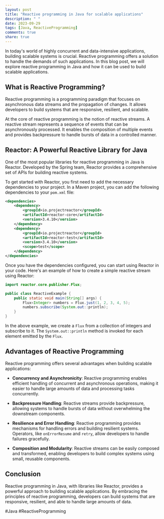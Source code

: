 ```yaml
---
layout: post
title: "Reactive programming in Java for scalable applications"
description: " "
date: 2023-09-29
tags: [Java, ReactiveProgramming]
comments: true
share: true
---
```


In today's world of highly concurrent and data-intensive applications, building scalable systems is crucial. Reactive programming offers a solution to handle the demands of such applications. In this blog post, we will explore reactive programming in Java and how it can be used to build scalable applications.

## What is Reactive Programming?

Reactive programming is a programming paradigm that focuses on asynchronous data streams and the propagation of changes. It allows developers to build systems that are responsive, resilient, and scalable.

At the core of reactive programming is the notion of reactive streams. A reactive stream represents a sequence of events that can be asynchronously processed. It enables the composition of multiple events and provides backpressure to handle bursts of data in a controlled manner.

## Reactor: A Powerful Reactive Library for Java

One of the most popular libraries for reactive programming in Java is Reactor. Developed by the Spring team, Reactor provides a comprehensive set of APIs for building reactive systems.

To get started with Reactor, you first need to add the necessary dependencies to your project. In a Maven project, you can add the following dependencies to your `pom.xml` file:

```xml
<dependencies>
    <dependency>
        <groupId>io.projectreactor</groupId>
        <artifactId>reactor-core</artifactId>
        <version>3.4.10</version>
    </dependency>
    <dependency>
        <groupId>io.projectreactor</groupId>
        <artifactId>reactor-test</artifactId>
        <version>3.4.10</version>
        <scope>test</scope>
    </dependency>
</dependencies>
```

Once you have the dependencies configured, you can start using Reactor in your code. Here's an example of how to create a simple reactive stream using Reactor:

```java
import reactor.core.publisher.Flux;

public class ReactiveExample {
    public static void main(String[] args) {
        Flux<Integer> numbers = Flux.just(1, 2, 3, 4, 5);
        numbers.subscribe(System.out::println);
    }
}
```

In the above example, we create a `Flux` from a collection of integers and subscribe to it. The `System.out::println` method is invoked for each element emitted by the `Flux`.

## Advantages of Reactive Programming

Reactive programming offers several advantages when building scalable applications:

- **Concurrency and Asynchronicity**: Reactive programming enables efficient handling of concurrent and asynchronous operations, making it easier to handle large amounts of data and processing tasks concurrently.

- **Backpressure Handling**: Reactive streams provide backpressure, allowing systems to handle bursts of data without overwhelming the downstream components.

- **Resilience and Error Handling**: Reactive programming provides mechanisms for handling errors and building resilient systems. Operators, like `onErrorResume` and `retry`, allow developers to handle failures gracefully.

- **Composition and Modularity**: Reactive streams can be easily composed and transformed, enabling developers to build complex systems using small, reusable components.

## Conclusion

Reactive programming in Java, with libraries like Reactor, provides a powerful approach to building scalable applications. By embracing the principles of reactive programming, developers can build systems that are responsive, resilient, and able to handle large amounts of data.

#Java #ReactiveProgramming